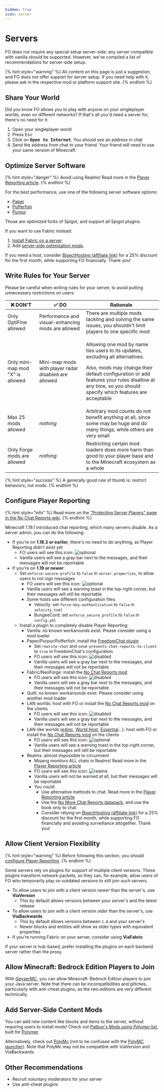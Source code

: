 ```yaml
---
hidden: true
icon: server
---
```


# Servers

FO does not require any special setup server-side: any server compatible with vanilla should be supported. However, we've compiled a list of recommendations for server-side setup.

{% hint style="warning" %}
All content on this page is just a suggestion, and FO does not offer support for server setup. If you need help with it, please ask in the respective mod or platform support site.
{% endhint %}

## Share Your World

Did you know FO allows you to play with anyone on your singleplayer worlds, even on different networks? If that's all you'd need a server for, there's no need for it:

1. Open your singleplayer world
2. Press <kbd>Esc</kbd>
3. Click on <kbd>**Open to Internet**</kbd>. You should see an address in chat
4. Send the address from chat to your friend. Your friend will need to use your same version of Minecraft.

## Optimize Server Software

{% hint style="danger" %}
Avoid using Realms! Read more in the [Player Reporting article](../info/mods/player-reporting.md).
{% endhint %}

For the best performance, use one of the following server software options:

* [Paper](https://papermc.io/)
* [Pufferfish](https://github.com/pufferfish-gg/Pufferfish)
* [Purpur](https://github.com/PurpurMC/Purpur)

Those are optimized forks of Spigot, and support all Spigot plugins.

If you want to use Fabric instead:

1. [Install Fabric on a server](https://fabricmc.net/use/?page=server).
2. Add [server-side optimization mods](https://modrinth.com/mods?o=20\&f=categories:%27optimization%27\&g=categories:%27fabric%27\&nf=categories:cursed\&v=1.21.1\&e=server).

If you need a host, consider [BisectHosting (affiliate link)](https://download.fo/host) for a 25% discount for the first month, while supporting FO financially. Thank you!

## Write Rules for Your Server

Please be careful when writing rules for your server, to avoid putting unnecessary restrictions on users:

| ❌ DON'T                          | ✅ DO                                                 | Rationale                                                                                                                                                                                                                                           |
| -------------------------------- | ---------------------------------------------------- | --------------------------------------------------------------------------------------------------------------------------------------------------------------------------------------------------------------------------------------------------- |
| Only OptiFine allowed            | Performance and visual-enhancing mods are allowed    | There are multiple mods tackling and solving the same issues, you shouldn't limit players to one specific mod                                                                                                                                       |
| Only mini-map mod "X" is allowed | Mini-map mods with player radar disabled are allowed | <p>Allowing one mod by name ties users to its updates, excluding all alternatives.</p><p>Also, mods may change their default configuration or add features your rules disallow at any time, so you should specify which features are acceptable</p> |
| Max 25 mods allowed              | _nothing_                                            | Arbitrary mod counts do not benefit anything at all, since some may be huge and do many things, while others are very small                                                                                                                         |
| Only Forge mods are allowed      | _nothing_                                            | Restricting certain mod loaders does more harm than good to your player base and to the Minecraft ecosystem as a whole                                                                                                                              |

{% hint style="success" %}
A generally good rule of thumb is: restrict behaviors, not mods.
{% endhint %}

## Configure Player Reporting

{% hint style="info" %}
Read more on the ["Protecting Server Players" page in the No Chat Reports wiki](https://github.com/Aizistral-Studios/No-Chat-Reports/wiki/Protecting-server-players).
{% endhint %}

Minecraft 1.19.1 introduced chat reporting, which many servers disable. As a server admin, you can do the following:

* If you're on **1.18.2 or earlier**, there's no need to do anything, as Player Reporting didn't exist yet
  * FO users will see this icon: ![optional](https://i.ibb.co/hstcjW7/neutral.png)
  * Vanilla users will see a gray bar next to the messages, and their messages will not be reportable
* If you're on **1.19 or newer**:
  * Set `enforce-secure-profile` to `false` in `server.properties`, to allow users to not sign messages
    * FO users will see this icon: ![optional](https://i.ibb.co/hstcjW7/neutral.png)
    * Vanilla users will see a warning toast in the top-right corner, but their messages will still be reportable
    * Some hosts use different configuration files:
      * Velocity: set `force-key-authentication` to `false` in `velocity.toml`
      * BungeeCord: set `enforce_secure_profile` to `false` in `config.yml`
  * Install a plugin to completely disable Player Reporting:
    * Vanilla: no known workarounds exist. Please consider using a mod loader
    * Paper/Purpur/Pufferfish: install the [FreedomChat plugin](https://modrinth.com/mod/freedomchat)
      * Set `rewrite-chat` and `send-prevents-chat-reports-to-client` to `true` in FreedomChat's configuration
      * FO users will see this icon: ![disabled](https://i.ibb.co/QDFzXCT/secure.png)
      * Vanilla users will see a gray bar next to the messages, and their messages will not be reportable
    * Fabric/NeoForge: install the [No Chat Reports mod](https://modrinth.com/mod/no-chat-reports)
      * FO users will see this icon: ![disabled](https://i.ibb.co/QDFzXCT/secure.png)
      * Vanilla users will see a gray bar next to the messages, and their messages will not be reportable
    * Quilt: no known workarounds exist. Please consider using another mod loader
    * LAN worlds: host with FO or install the [No Chat Reports mod](https://modrinth.com/mod/no-chat-reports) on the clients
      * FO users will see this icon: ![disabled](https://i.ibb.co/QDFzXCT/secure.png)
      * Vanilla users will see a gray bar next to the messages, and their messages will not be reportable
    * LAN-like worlds ([e4mc](https://e4mc.link/), [World Host](https://modrinth.com/mod/world-host), [Essential](https://essential.gg/)...): host with FO or install the [No Chat Reports mod](https://modrinth.com/mod/no-chat-reports) on the clients
      * FO users will see this icon: ![optional](https://i.ibb.co/hstcjW7/neutral.png)
      * Vanilla users will see a warning toast in the top-right corner, but their messages will still be reportable
    * Realms: almost impossible to circumvent
      * Mojang monitors ALL chats in Realms! Read more in the [Player Reporting article](../info/mods/player-reporting.md)
      * FO users will see this icon: ![realms](https://i.ibb.co/gTxw84X/realms.png)
      * Vanilla users will not be warned at all, but their messages will be reportable
      * You could:
        * Use alternative methods to chat. Read more in the [Player Reporting article](../info/mods/player-reporting.md)
        * Use the [No More Chat Reports datapack](https://www.planetminecraft.com/data-pack/no-more-chat-reports-datapack), and use the book only to chat
        * Consider relying on [BisectHosting (affiliate link)](https://download.fo/host) for a 25% discount for the first month, while supporting FO financially and avoiding surveillance altogether. Thank you!

## Allow Client Version Flexibility

{% hint style="warning" %}
Before following this section, you should [configure Player Reporting](servers.md#configure-player-reporting).
{% endhint %}

Some servers rely on plugins for support of multiple client versions. These plugins transform network packets, so they can, for example, allow users of FO who temporarily play on outdated versions to still join such servers.

* To allow users to join with a client version _newer_ than the server's, use **ViaVersion**
  * This by default allows versions between your server's and the latest release
* To allow users to join with a client version _older_ than the server's, use **ViaBackwards**
  * This by default allows versions between `1.8` and your server's
  * Newer blocks and entities will show as older types with equivalent properties
* If you're running Fabric on your server, consider using **ViaFabric**

If your server is hub-based, prefer installing the plugins on each backend server rather than the proxy.

## Allow Minecraft: Bedrock Edition Players to Join

With [GeyserMC](https://geysermc.org/), you can allow Minecraft: Bedrock Edition players to join your Java server. Note that there can be incompatibilities and glitches, particularly with anti-cheat plugins, as the two editions are very different technically.

## Add Server-Side Content Mods

You can add new content like blocks and items to the server, without requiring users to install mods! Check out [Patbox's _Mods using Polymer_ list](https://github.com/Patbox/polymer/blob/dev/1.21/MODS.md), built for [Polymer](https://modrinth.com/mod/polymer).

Alternatively, check out [PolyMc](https://theepicblock.github.io/PolyMc) (not to be confused with the [PolyMC launcher](unsupported.md#polymc)). Note that PolyMc may not be compatible with ViaVersion and ViaBackwards.

## Other Recommendations

* Recruit voluntary moderators for your server
* Use anti-cheat plugins
